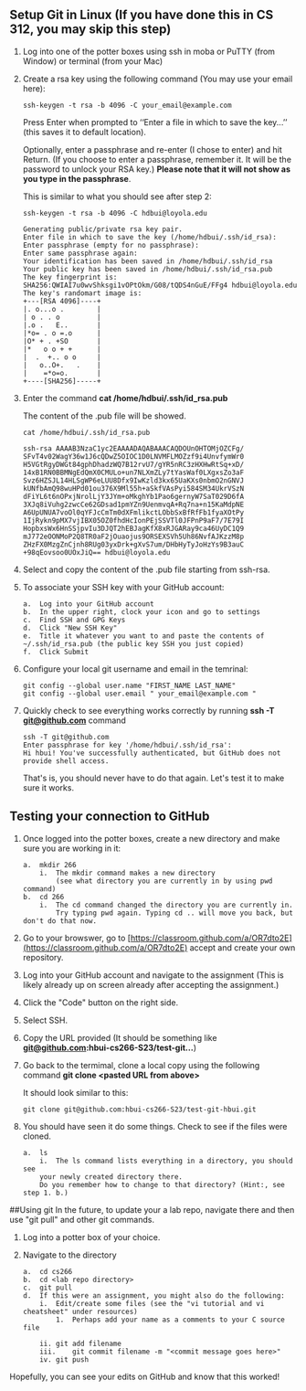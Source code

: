 ## Setup Git in Linux (If you have done this in CS 312, you may skip this step)

1. Log into one of the potter boxes using ssh in moba or PuTTY (from Window) or terminal (from your Mac)

2. Create a rsa key using the following command (You may use your email here):

	```
	ssh-keygen -t rsa -b 4096 -C your_email@example.com

	```
	Press Enter when prompted to ‘‘Enter a file in which to save the key...’’ (this saves it to default location).

	Optionally, enter a passphrase and re-enter (I chose to enter) and hit Return. (If you choose to enter a passphrase, 	remember it. It will be the password to unlock your RSA key.) **Please note that it will not show as you type in the 	passphrase**.

	This is similar to what you should see after step 2:
	
	```
	ssh-keygen -t rsa -b 4096 -C hdbui@loyola.edu

	Generating public/private rsa key pair.
	Enter file in which to save the key (/home/hdbui/.ssh/id_rsa):
	Enter passphrase (empty for no passphrase):
	Enter same passphrase again:
	Your identification has been saved in /home/hdbui/.ssh/id_rsa
	Your public key has been saved in /home/hdbui/.ssh/id_rsa.pub
	The key fingerprint is:
	SHA256:QWIAI7u0wvShksgi1vOPtOkm/G08/tQDS4nGuE/FFg4 hdbui@loyola.edu
	The key's randomart image is:
	+---[RSA 4096]----+
	|. o...o .        |
	| o . . o         |
	|.o .   E..       |
	|*o= . o =.o      |
	|O* + . +SO       |
	|*   o o + +      |
	|  .  +.. o o     |
	|   o..O+.   .    |
	|    =*o=o.       |
	+----[SHA256]-----+
	```

3. Enter the command **cat /home/hdbui/.ssh/id_rsa.pub**

	The content of the .pub file will be showed.


	```
	cat /home/hdbui/.ssh/id_rsa.pub
	
	ssh-rsa AAAAB3NzaC1yc2EAAAADAQABAAACAQDOUnOHTOMjOZCFg/
	SFvT4v02WagY36w1J6cQDwZ5OIOC1D0LNVMFLMOZzf9i4UnvfymWr0
	H5VGtRgyDWGt84gphDhadzWQ7B12rvU7/gYR5nRC3zHXHwRtSq+xD/
	14xB1RN0BBMNgEdQmX0CMULo+un7NLXmZLy7tYasWaf0LXgxsZo3aF
	Svz6HZSJL14HLSgWP6eLUU8Dfx9IwKzld3kx65UaKXs0nbmO2nGNVJ
	kUNfbAmQ98wuHPd01ou376X9Ml55h+aSkfVAsPyi584SM34UkrVSzN
	dFiYL6t6nOPxjNrolLjY3JYm+oMkghYb1Pao6gernyW7SaT029D6fA
	3XJq8iVuhg2zwcCe62GDsad1pmYZn9UenmvqA+Rq7na+n15KaMdpNE
	A6UpUNUA7voOl0qYFJcCmTm0dXFmlikctLObbSxBfRfFb1fyaXOtPy
	1IjRykn9pMX7vjIBX05OZ0fhdHcIonPEjSSVTl0JFPnP9aF7/7E79I
	HopbxsWx6HnSSjpvIu3DJQT2hEBJagKfX8xRJGARay9ca46UyDC1Q9
	mJ772eOONMoP2Q8TR0aF2jOuaojus9ORSEXSVh5Uh86NvfAJKzzM8p
	ZHzFX0MzgZnCjnh8RUg03yxDrk+gXvS7um/DHbHyTyJoHzYs9B3auC
	+98qEovsoo0UOxJiQ== hdbui@loyola.edu
	```

4. Select and copy the content of the .pub file starting from ssh-rsa.
5. To associate your SSH key with your GitHub account:
	
	```
	a.	Log into your GitHub account
	b.	In the upper right, clock your icon and go to settings
	c.	Find SSH and GPG Keys
	d.	Click "New SSH Key"
	e.	Title it whatever you want to and paste the contents of ~/.ssh/id_rsa.pub (the public key SSH you just copied)
	f.	Click Submit
	```
	
6.	Configure your local git username and email in the temrinal:

	```
	git config --global user.name "FIRST_NAME LAST_NAME"
	git config --global user.email " your_email@example.com "
	
	```

7. Quickly check to see everything works correctly by running **ssh -T git@github.com** command

	```
	ssh -T git@github.com
	Enter passphrase for key '/home/hdbui/.ssh/id_rsa': 
	Hi hbui! You've successfully authenticated, but GitHub does not provide shell access.
	```

	That's is, you should never have to do that again. Let's test it to make sure it works.

## Testing your connection to GitHub

1.	Once logged into the potter boxes, create a new directory and make sure you are working in it:
		
	```
	a.	mkdir 266
		i.	The mkdir command makes a new directory
			(see what directory you are currently in by using pwd command)
	b.	cd 266
		i.	The cd command changed the directory you are currently in.
			Try typing pwd again. Typing cd .. will move you back, but don't do that now. 
	```

2.	Go to your browswer, go to [https://classroom.github.com/a/OR7dto2E](https://classroom.github.com/a/OR7dto2E) accept and create your own repository.

3.	Log into your GitHub account and navigate to the assignment (This is likely already up on screen already after accepting the assignment.)

4.	Click the "Code" button on the right side.

5.	Select SSH.

6.	Copy the URL provided (It should be something like **git@github.com:hbui-cs266-S23/test-git...**)

7.	Go back to the termimal, clone a local copy using the following command
	**git clone \<pasted URL from above>**
	
	It should look similar to this:

	```
	git clone git@github.com:hbui-cs266-S23/test-git-hbui.git
	```

8.	You should have seen it do some things. Check to see if the files were cloned. 

	```
	a.	ls
		i.	The ls command lists everything in a directory, you should see
		your newly created directory there.
		Do you remember how to change to that directory? (Hint:, see step 1. b.)
	```
	
##Using git
In the future, to update your a lab repo, navigate there and then use "git pull" and other git commands.

1.	Log into a potter box of your choice.

2.	Navigate to the directory
		
	```
	a.	cd cs266
	b.	cd <lab repo directory>
	c.	git pull
	d.	If this were an assignment, you might also do the following:
		i.	Edit/create some files (see the "vi tutorial and vi cheatsheet" under resources)
			1.	Perhaps add your name as a comments to your C source file

		ii.	git add filename
		iii.	git commit filename -m "<commit message goes here>"
		iv.	git push
	```

Hopefully, you can see your edits on GitHub and know that this worked!
